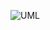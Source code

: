 ![UML](https://github.com/AutumnExtra04/ADP_Assignment1/assets/161142963/972eb46d-4dfa-45a9-a8f7-e4dabc110be6)
